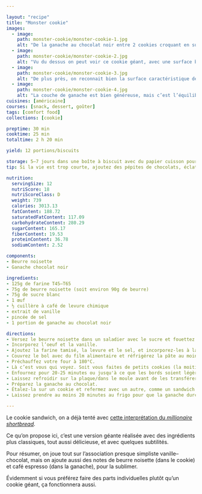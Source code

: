 ```yaml
---

layout: "recipe"
title: "Monster cookie"
images:
  - image:
    path: monster-cookie/monster-cookie-1.jpg
    alt: "De la ganache au chocolat noir entre 2 cookies croquant en surface et moelleux au centre. Simple, efficace, délicieux."
  - image:
    path: monster-cookie/monster-cookie-2.jpg
    alt: "Vu du dessus on peut voir ce cookie géant, avec une surface bien craquelée et dorée. Le cookie va peut-être se casser au montage mais ne vous inquiétez pas, la ganache permettra de le recoller dans ce cas."
  - image:
    path: monster-cookie/monster-cookie-3.jpg
    alt: "De plus près, on reconnait bien la surface caractéristique des cookies. Avec de belles bosses et crevasses."
  - image:
    path: monster-cookie/monster-cookie-4.jpg
    alt: "La couche de ganache est bien généreuse, mais c’est l’équilibre parfait pour la pâte à cookie. Cette pâte est un peu plus moelleuse au centre, et reste friable comme on l’aime."
cuisines: [américaine]
courses: [snack, dessert, goûter]
tags: [comfort food]
collections: [cookie]

preptime: 30 min
cooktime: 25 min
totaltime: 2 h 20 min

yield: 12 portions/biscuits

storage: 5–7 jours dans une boîte à biscuit avec du papier cuisson pour absorber l’humidité.
tip: Si la vie est trop courte, ajoutez des pépites de chocolats, éclats de noix, etc. à votre pâte à cookie.

nutrition:
  servingSize: 12
  nutriScore: 18
  nutriScoreClass: D
  weight: 739
  calories: 3013.13
  fatContent: 188.72
  saturatedFatContent: 117.09
  carbohydrateContent: 280.29
  sugarContent: 165.17
  fiberContent: 19.53
  proteinContent: 36.78
  sodiumContent: 2.52

components:
- Beurre noisette
- Ganache chocolat noir

ingredients:
- 125g de farine T45–T65
- 75g de beurre noisette (soit environ 90g de beurre)
- 75g de sucre blanc
- 1 œuf
- ½ cuillère à café de levure chimique
- extrait de vanille
- pincée de sel
- 1 portion de ganache au chocolat noir

directions:
- Versez le beurre noisette dans un saladier avec le sucre et fouettez vigoureusement pour obtenir une belle crème.
- Incorporez l’oeuf et la vanille.
- Ajoutez la farine tamisé, la levure et le sel, et incorporez-les à la maryse sans trop travailler la pâte.
- Couvrez le bol avec du film alimentaire et réfrigérez la pâte au moins 1 h au frigo.
- Préchauffez votre four à 180°C.
- Là c’est vous qui voyez. Soit vous faites de petits cookies (la moitié d’un cookie normal) pour des parts individuelles, soit vous foncez la pâte dans 2 moules de même taille pour créer les 2 moitiés d’un cookie géant – je déconseille de découper comme vous le feriez avec un biscuit à entremet.
- Enfournez pour 20-25 minutes ou jusqu'à ce que les bords soient légèrement dorés et le dessus bien craquelé. 
- Laissez refroidir sur la plaque/dans le moule avant de les transférer sur une grille, avec délicatesse pour ne pas les casser. 
- Préparez la ganache au chocolat. 
- Étalez-la sur un cookie et refermez avec un autre, comme un sandwich – répétez l’opération si vous avez choisi d’en faire des parts individuelles.
- Laissez prendre au moins 20 minutes au frigo pour que la ganache durcisse et soude bien les 2 cookies ensemble.

---
```


Le cookie sandwich, on a déjà tenté avec [cette interprétation du <i lang="en">millionaire shortbread</i>](millionaire-cookie-sandwich.html).

Ce qu’on propose ici, c’est une version géante réalisée avec des ingrédients plus classiques, tout aussi délicieuse, et avec quelques subtilités.

Pour résumer, on joue tout sur l’association presque simpliste vanille–chocolat, mais on ajoute aussi des notes de beurre noisette (dans le cookie) et café espresso (dans la ganache), pour la sublimer.

Évidemment si vous préférez faire des parts individuelles plutôt qu’un cookie géant, ça fonctionnera aussi.